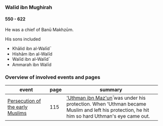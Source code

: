 ### Walīd ibn Mughirah
#### 550 - 622

He was a chief of Banū Makhzūm.

His sons included
- Khālid ibn al-Walīdؓ
- Hishām ibn al-Walīd
- Walīd ibn al-Walīdؓ
- Ammarah ibn Walīd

### Overview of involved events and pages

event | page | summary
-|-|-
[Persecution of the early Muslims](../events/0613_open) | 115 | ['Uthman ibn Maz'unؓ](Uthman_ibn_mazun) was under his protection. When 'Uthman became Muslim and left his protection, he hit him so hard Uthman's eye came out.
